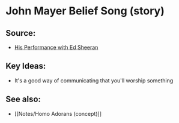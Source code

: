 # John Mayer Belief Song (story)

## Source:
- [His Performance with Ed Sheeran](https://www.youtube.com/watch?v=5BdcDAhDhIs)

## Key Ideas:
- It's a good way of communicating that you'll worship something

## See also:
- [[Notes/Homo Adorans (concept)]]